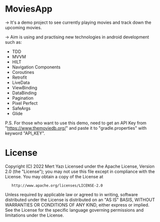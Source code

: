 # MoviesApp

-> It's a demo project to see currently playing movies and track down the upcoming movies.

-> Aim is using and practising new technologies in android development such as:
 - TDD
 - MVVM
 - HILT
 - Navigation Components
 - Coroutines
 - Retrofit
 - LiveData
 - ViewBinding
 - DataBinding
 - Pagination
 - Pixel Perfect
 - SafeArgs
 - Glide
 
P.S. For those who want to use this demo, need to get an API Key from "https://www.themoviedb.org/" and paste it to "gradle.properties" with keyword "API_KEY".

# License
   Copyright (C) 2022 Mert Yazı
   Licensed under the Apache License, Version 2.0 (the "License");
   you may not use this file except in compliance with the License.
   You may obtain a copy of the License at

       http://www.apache.org/licenses/LICENSE-2.0

   Unless required by applicable law or agreed to in writing, software
   distributed under the License is distributed on an "AS IS" BASIS,
   WITHOUT WARRANTIES OR CONDITIONS OF ANY KIND, either express or implied.
   See the License for the specific language governing permissions and
   limitations under the License.
